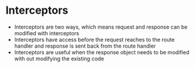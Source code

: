 # Interceptors

* Interceptors are two ways, which means request and response can be modified with interceptors
* Interceptors have access before the request reaches to the route handler and response is sent back from the route handler
* Interceptors are useful when the response object needs to be modified with out modifying the existing code